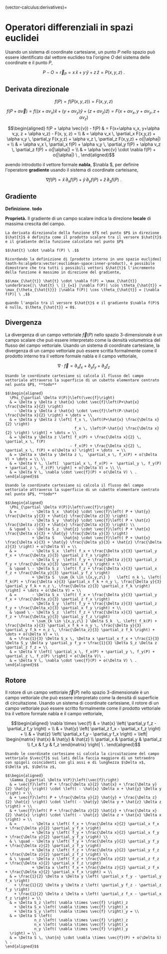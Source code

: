 (vector-calculus:derivatives)=
# Operatori differenziali in spazi euclidei

Usando un sistema di coordinate cartesiane, un punto $P$ nello spazio può essere identificato dal vettore euclideo tra l'origine $O$ del sistema delle coordinate e il punto $P$,

$$P - O = \vec{r}_P = x \, \hat{x} + y \, \hat{y} + z \, \hat{z}  = P(x,y,z) \ .$$

## Derivata direzionale

$$
f(P) = f\left(P(x,y,z)\right) = F(x,y,z)
$$

$$
f(P + \alpha \vec{v}) 
= f\left( (x+\alpha v_x)\hat{x} + (y+\alpha v_y) \hat{y} + (z + \alpha v_z)\hat{z} \right) 
= F(x+\alpha v_x, y+\alpha v_y, z + \alpha v_z)
$$

$$\begin{aligned}
  f(P + \alpha \vec{v}) - f(P)
  & = F(x+\alpha v_x, y+\alpha v_y, z + \alpha v_z) - F(x, y, z) = \\
  & = \alpha v_x \, \partial_x F(x,y,z) +  \alpha v_y \, \partial_y F(x,y,z) + \alpha v_z \, \partial_z F(x,y,z) + o(|\alpha|) = \\
  & = \alpha v_x \, \partial_x f(P) +  \alpha v_y \, \partial_y f(P) + \alpha v_z \, \partial_z f(P) + o(|\alpha|) = \\
  & = \alpha \vec{v} \cdot \nabla f(P) + o(|\alpha|) \ ,
\end{aligned}$$

avendo introdotto il vettore formale **nabla**, $\nabla $, per definire l'operatore **gradiente** usando il sistema di coordinate carteisane,

$$\nabla f(P) = \hat{x} \, \partial_x f(P) + \hat{y} \, \partial_y f(P) + \hat{z} \, \partial_z f(P) \ . $$

## Gradiente

**Definizione.** **todo**

**Proprietà.** Il gradiente di un campo scalare indica la direzione **locale** di massima crescita del campo.
```{dropdown} Dimostrazione.
La derivata direzionale della funzione $f$ nel punto $P$ in direzione $\hat{t}$ è definita come il prodotto scalare tra il versore $\hat{t}$ e il gradiente della funzione calcolato nel punto $P$

$$\hat{t} \cdot \nabla f(P) \ .$$

Ricordando la definizione di [prodotto interno in uno spazio euclideo](math-hs:algebra:vector:euclidean-space:inner-product), è possibile dimostrare che tra tutti i possibili vettori $\hat{t}$ l'incremento della funzione è massimo in direzione del gradiente,

$$\max_{\hat{t}} \hat{t} \cdot \nabla f(P) = \max_{\hat{t}} \underbrace{|\ \hat{t} \ |}_{=1} |\nabla f(P)| \cos \theta_{\hat{t}} = \max_{\theta_{\hat{t}}} |\nabla f(P)| \cos \theta_{\hat{t}} = |\nabla f(P)| \ ,$$

quando l'angolo tra il versore $\hat{t}$ e il gradiente $\nabla f(P)$ è nullo, $\theta_{\hat{t}} = 0$.

```

## Divergenza
La divergenza di un campo vettoriale $\vec{f}(P)$ nello spazio 3-dimensionale è un campo scalare che può essere interpretato come la densità volumetrica del flusso del campo vettoriale. Usando un sistema di coordinate cartesiane, la divergenza di un campo vettoriale può essere scritta formalmente come il prodotto interno tra il vettore formale nabla e il campo vettoriale,

$$\nabla \cdot \vec{f} = \partial_x f_x + \partial_y f_y + \partial_z f_z$$

```{dropdown} Divergenza come densità volumetrica del flusso. Dimostrazione con un cubetto elementare
Usando le coordinate cartesiane si calcola il flusso del campo vettoriale attraverso la superficie di un cubetto elementare centrato nel punto $P$, **todo**

$$\begin{aligned}
  \Phi_{\partial \Delta V(P)}\left(\vec{f}\right) 
  & = \Delta y \Delta z \hat{x} \cdot \vec{f}\left(P+\hat{x} \frac{\Delta x}{2} \right)
    - \Delta y \Delta z \hat{x} \cdot \vec{f}\left(P-\hat{x} \frac{\Delta x}{2} \right) + \dots = \\
  & = \Delta y \Delta z \left[ f_x \, \left(P+\hat{x} \frac{\Delta x}{2} \right)
                               f_x \, \left(P-\hat{x} \frac{\Delta x}{2} \right) \right] + \dots = \\
  & = \Delta y \Delta z \left[ f_x(P) + \frac{\Delta x}{2} \,  \partial_x \, f(P) 
                             - f_x(P) + \frac{\Delta x}{2} \,  \partial_x \, f(P) + o(\Delta x) \right] + \dots  = \\
  & = \Delta x \Delta y \Delta z \,  \partial_x \, f_x(P) + o(\Delta V) + \dots = \\ \\
  & = \Delta V \, \left[  \partial_x \, f_x(P) +  \partial_y \, f_y(P) + \partial_z \, f_z(P) \right] + o(\Delta V) = \\ \\
  & = \Delta V \, \nabla \cdot \vec{f}(P) + o(\Delta V) \ .
\end{aligned}$$
```
```{dropdown} Divergenza come densità volumetrica del flusso. Dimostrazione con un tetraedro elementare
Usando le coordinate cartesiane si calcola il flusso del campo vettoriale attraverso la superficie di un cubetto elementare centrato nel punto $P$, **todo**

$$\begin{aligned}
  \Phi_{\partial \Delta V(P)}\left(\vec{f}\right) 
  & =       - \Delta S_x  \hat{x} \cdot \vec{f}\left( P + \hat{y} \frac{\Delta y}{3} + \hat{z} \frac{\Delta z}{3} \right)   
            - \Delta S_y  \hat{y} \cdot \vec{f}\left( P + \hat{z} \frac{\Delta z}{3} + \hat{x} \frac{\Delta x}{3} \right) \\
  & \quad \ - \Delta S_z  \hat{z} \cdot \vec{f}\left( P + \hat{x} \frac{\Delta x}{3} + \hat{y} \frac{\Delta y}{3} \right)   
            + \Delta S    \hat{n} \cdot \vec{f}\left( P + \hat{x} \frac{\Delta x}{3} + \hat{y} \frac{\Delta y}{3} + \hat{z} \frac{\Delta z}{3} \right) + o(\Delta V) = \\
  & =       - \Delta S_x  \left( f_x + \frac{\Delta y}{3} \partial_y f_x + \frac{\Delta_z}{3} \partial_z f_x \right)     
            - \Delta S_y  \left( f_y + \frac{\Delta z}{3} \partial_z f_y + \frac{\Delta_x}{3} \partial_x f_y \right) + \\
  & \quad \ - \Delta S_z  \left( f_z + \frac{\Delta x}{3} \partial_x f_z + \frac{\Delta_y}{3} \partial_y f_z \right)      
            + \Delta S  \sum_{k \in \{x,y,z\} }   \left[ n_k \, \left( f_k(P) + \frac{\Delta x}{3} \partial_x f_k + n_y \, \frac{\Delta y}{3} \partial_y f_k + n_z \, \frac{\Delta z}{3} \partial_z f_k \right) \right] + \dots + o(\Delta V) = \\ 
  & =       - \Delta S_x  \left( f_x + \frac{\Delta y}{3} \partial_y f_x + \frac{\Delta_z}{3} \partial_z f_x \right)     
            - \Delta S_y  \left( f_y + \frac{\Delta z}{3} \partial_z f_y + \frac{\Delta_x}{3} \partial_x f_y \right) + \\
  & \quad \ - \Delta S_z  \left( f_z + \frac{\Delta x}{3} \partial_x f_z + \frac{\Delta_y}{3} \partial_y f_z \right)      
            + \sum_{k \in \{x,y,z\} } \Delta S_k  \, \left( f_k(P) + \frac{\Delta x}{3} \partial_x f_k + n_y \, \frac{\Delta y}{3} \partial_y f_k + n_z \, \frac{\Delta_z}{3} \partial_z f_k \right) + \dots + o(\Delta V) = \\ 
  & = \frac{1}{3} \Delta S_x \, \Delta x \partial_x f_x + \frac{1}{3} \Delta S_y \Delta y \partial_y f_y + \frac{1}{3} \Delta S_z \Delta z \partial_z f_z = \\
  & = \Delta V \left[ \partial_x \, f_x(P) + \partial_y \, f_y(P) + \partial_z \, f_z(P) \right] + o(\Delta V)\ .
  & = \Delta V \, \nabla \cdot \vec{f}(P) + o(\Delta V) \ .
\end{aligned}$$
```

## Rotore
Il rotore di un campo vettoriale $\vec{f}(P)$ nello spazio 3-dimensionale è un campo vettoriale che può essere interpretato come la densità di superficie di circuitazione. Usando un sistema di coordinate cartesiane, il rotore di un campo vettoriale può essere scritto formalmente come il prodotto vettoriale tra il vettore formale nabla e il campo vettoriale,

$$\begin{aligned}
  \nabla \times \vec{f} & = \hat{x} \left( \partial_y f_z - \partial_z f_y \right) + \\ 
                        & + \hat{y} \left( \partial_z f_x - \partial_x f_z \right) + \\
                        & + \hat{z} \left( \partial_x f_y - \partial_y f_x \right) 
    = \left| \begin{matrix} \hat{x} & \hat{y} & \hat{z} \\ \partial_x & \partial_y & \partial_z \\ f_x & f_y & f_z \end{matrix} \right| \ .
\end{aligned}$$

```{dropdown} Rotore come densità di circuitazione. Dimostrazione
Usando le coordinate cartesiane si calcola la circuitazione del campo vettoriale $\vec{f}$ sui lati della faccia maggiore di un tetraedro con spigoli coincidenti con gli assi e di lunghezza $\Delta x$, $\Delta y$, $\Delta z$,

$$\begin{aligned}
  \Gamma_{\partial \Delta V(P)}\left(\vec{f}\right) 
  & = \vec{f}\left( P + \frac{\Delta x}{2} \hat{x} + \frac{\Delta y}{2} \hat{y} \right) \cdot \left( - \hat{x} \Delta x + \hat{y} \Delta y \right) + \\
  & + \vec{f}\left( P + \frac{\Delta y}{2} \hat{y} + \frac{\Delta z}{2} \hat{z} \right) \cdot \left( - \hat{y} \Delta y + \hat{z} \Delta z \right) + \\
  & + \vec{f}\left( P + \frac{\Delta z}{2} \hat{z} + \frac{\Delta x}{2} \hat{x} \right) \cdot \left( - \hat{z} \Delta z + \hat{x} \Delta x \right) = \\
  & =       - \Delta x \left( f_x + \frac{\Delta x}{2} \partial_x f_x + \frac{\Delta y}{2} \partial_y f_x \right)
            + \Delta y \left( f_y + \frac{\Delta x}{2} \partial_x f_y + \frac{\Delta y}{2} \partial_y f_y \right) \\
  & \ \quad - \Delta y \left( f_y + \frac{\Delta y}{2} \partial_y f_y + \frac{\Delta z}{2} \partial_z f_y \right)
            + \Delta z \left( f_z + \frac{\Delta y}{2} \partial_y f_z + \frac{\Delta z}{2} \partial_z f_z \right) \\
  & \ \quad - \Delta z \left( f_z + \frac{\Delta z}{2} \partial_z f_z + \frac{\Delta x}{2} \partial_x f_z \right)
            + \Delta x \left( f_x + \frac{\Delta z}{2} \partial_z f_x + \frac{\Delta x}{2} \partial_x f_x \right) = \\
  & = \frac{1}{2} \Delta x \Delta y \left( \partial_x f_y - \partial_y f_x \right)
    + \frac{1}{2} \Delta y \Delta z \left( \partial_y f_z - \partial_z f_y \right)
    + \frac{1}{2} \Delta z \Delta x \left( \partial_z f_x - \partial_x f_z \right) = \\
  & = \Delta S_z \left( \nabla \times \vec{f} \right)_z
    + \Delta S_x \left( \nabla \times \vec{f} \right)_x
    + \Delta S_y \left( \nabla \times \vec{f} \right)_y = \\
  & = \Delta S \left(
             n_z \left( \nabla \times \vec{f} \right)_z
             n_x \left( \nabla \times \vec{f} \right)_x
             n_y \left( \nabla \times \vec{f} \right)_y 
  \right) = \\
  & = \Delta S \, \hat{n} \cdot \nabla \times \vec{f}(P) + o(\Delta S) \ .
\end{aligned}$$
```
